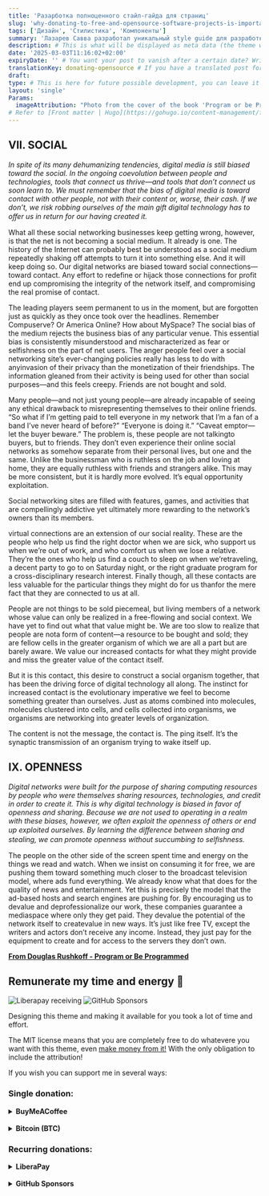 ```yaml
---
title: 'Разарботка полноценного стайл-гайда для страниц'
slug: 'why-donating-to-free-and-opensource-software-projects-is-important'
tags: ['Дизайн', 'Стилистика', 'Компоненты']
summary: 'Лазарев Савва разработал уникальный style guide для разработки сайта "Остаточных Знаний" Московского Политеха с палитрой, типографикой, компонентами и прочими примечаниями, которые могут использовать все дизайнеры проекта. Style Guide помог превратить неупорядоченные макеты страниц в системные макеты с одинаковым стилем и похожим дизайном. Подробнее о процессе разработки можете прочитать в посте!' # This is what will be displayed as summary for the post (the theme will automatically generate one from the content you write in the post if left empty)
description: # This is what will be displayed as meta data (the theme will automatically grab it from summary if left empty)
date: '2025-03-03T11:16:02+02:00'
expiryDate: '' # You want your post to vanish after a certain date? Write it down here! Must be in the same format of `date`
translationKey: donating-opensource # If you have a translated post for this one, set the same translationKey to have the translation displayed
draft:
type: # This is here for future possible development, you can leave it blank
layout: 'single'
Params:
  imageAttribution: "Photo from the cover of the book 'Program or be Programmed' by Douglas Rushkoff" # Set an attribution to the author of the picture you're using for the post
# Refer to [Front matter | Hugo](https://gohugo.io/content-management/front-matter/)
---
```


## VII. SOCIAL

_In spite of its many dehumanizing tendencies, digital media is
still biased toward the social. In the ongoing coevolution between
people and technologies, tools that connect us thrive—and tools
that don’t connect us soon learn to. We must remember that the
bias of digital media is toward contact with other people, not with
their content or, worse, their cash. If we don’t, we risk robbing
ourselves of the main gift digital technology has to oﬀer us in
return for our having created it._

What all these social networking businesses keep getting wrong, however, is that the net is not becoming a social medium. It already is one. The history of the Internet can probably best be understood as a social medium repeatedly shaking off attempts to turn it into something else. And it will keep doing so. Our digital networks are biased toward social connections—toward contact. Any effort to redefine or hijack those connections for profit end up compromising the integrity of the network itself, and compromising the real promise of contact.

The leading players seem permanent to us in the moment, but are forgotten just as quickly as they once took over the headlines. Remember Compuserve? Or America Online? How about MySpace? The social bias of the medium rejects the business bias of any particular venue.
This essential bias is consistently misunderstood and mischaracterized as fear or selfishness on the part of net users. The anger people feel over a social networking site’s ever-changing policies really has less to do with anyinvasion of their privacy than the monetization of their friendships. The information gleaned from their activity is being used for other than social purposes—and this feels creepy. Friends are not bought and sold.

Many people—and not just young people—are already incapable of seeing any ethical drawback to misrepresenting themselves to their online friends. “So what if I’m getting paid to tell everyone in my network that I’m a fan of a band I’ve never heard of before?” “Everyone is doing it.” “Caveat emptor—let the buyer beware.” The problem is, these people are not talkingto buyers, but to friends. They don’t even experience their online social networks as somehow separate from their personal lives, but one and the same. Unlike the businessman who is ruthless on the job and loving at home, they are equally ruthless with friends and strangers alike. This may be more consistent, but it is hardly more evolved. It’s equal opportunity exploitation.

Social networking sites are filled with features, games, and activities that are compellingly addictive yet ultimately more rewarding to the network’s owners than its members.

virtual connections are an extension of our social reality. These are the people who help us find the right doctor when we are sick, who support us when we’re out of work, and who comfort us when we lose a relative. They’re the ones who help us find a couch to sleep on when we’retraveling, a decent party to go to on Saturday night, or the right graduate program for a cross-disciplinary research interest. Finally though, all these contacts are less valuable for the particular things they might do for us thanfor the mere fact that they are connected to us at all.

People are not things to be sold piecemeal, but living members of a network whose value can only be realized in a free-flowing and social context. We have yet to find out what that value might be.
We are too slow to realize that people are nota form of content—a resource to be bought and sold; they are fellow cells in the greater organism of which we are all a part but are barely aware. We value our increased contacts for what they might provide and miss the greater value of the contact itself.

But it is this contact, this desire to construct a social organism together, that has been the driving force of digital technology all along. The instinct for increased contact is the evolutionary imperative we feel to become something greater than ourselves. Just as atoms combined into molecules, molecules clustered into cells, and cells collected into organisms, we organisms are networking into greater levels of organization.

The content is not the message, the contact is. The ping itself. It’s the synaptic transmission of an organism trying to wake itself up.

## IX. OPENNESS

_Digital networks were built for the purpose of sharing computing
resources by people who were themselves sharing resources,
technologies, and credit in order to create it. This is why digital
technology is biased in favor of openness and sharing. Because we
are not used to operating in a realm with these biases, however, we
often exploit the openness of others or end up exploited ourselves.
By learning the diﬀerence between sharing and stealing, we can
promote openness without succumbing to selﬁshness._

The people on the other side of the screen spent time and energy on the things we read and watch. When we insist on consuming it for free, we are pushing them toward something much closer to the broadcast television model, where ads fund everything. We already know what that does for the quality of news and entertainment. Yet this is precisely the model that the ad-based hosts and search engines are pushing for. By encouraging us to devalue and deprofessionalize our work, these companies guarantee a mediaspace where only they get paid. They devalue the potential of the network itself to createvalue in new ways. It’s just like free TV, except the writers and actors don’t receive any income. Instead, they just pay for the equipment to create and for access to the servers they don’t own.

**[From Douglas Rushkoff - Program or Be Programmed](https://rushkoff.com/)**

## Remunerate my time and energy 💫

![Liberapay receiving](https://img.shields.io/liberapay/receives/ololiuhqui)
![GitHub Sponsors](https://img.shields.io/github/sponsors/ololiuhqui)

Designing this theme and making it available for you took a lot of time and effort.

The MIT license means that you are completely free to do whatevere you want with this theme, even [make money from it!](https://opensource.org/license/MIT) With the only obligation to include the attribution!

If you wish you can support me in several ways:

### Single donation:

<details><summary><b> BuyMeACoffee </b></summary>

<a href="https://www.buymeacoffee.com/ololiuhqui" target="_blank"><img src="https://cdn.buymeacoffee.com/buttons/v2/default-yellow.png" alt="Buy Me A Coffee" style="height: auto ;width: 150px;" ></a>

</details>
<br>
<details><summary><b> Bitcoin (BTC) </b></summary>

```
bc1q26f4gscc5ksujdx6wzxfnlqeqt02p3sjcqwvln
```

![btc-bc1q26f4gscc5ksujdx6wzxfnlqeqt02p3sjcqwvln](https://raw.githubusercontent.com/ololiuhqui/magnolia-free-hugo-theme/main/images/.readme_images/bitcoin-qr.png)

</details>

### Recurring donations:

<details><summary><b> LiberaPay </b></summary>

<a href="https://liberapay.com/ololiuhqui/donate"><img alt="Donate using Liberapay" src="https://liberapay.com/assets/widgets/donate.svg"></a>

</details>
<br/>
<details><summary><b> GitHub Sponsors </b></summary>
<a href="https://github.com/ololiuhqui/magnolia-free-hugo-theme">Github Repo</a>

</details>
